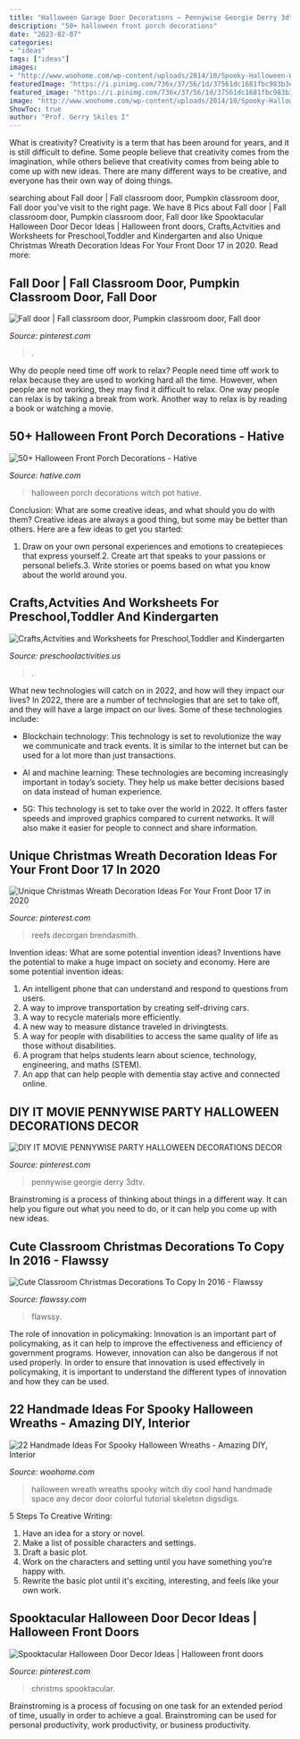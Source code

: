 ```yaml
---
title: "Halloween Garage Door Decorations ~ Pennywise Georgie Derry 3dtv"
description: "50+ halloween front porch decorations"
date: "2023-02-07"
categories:
- "ideas"
tags: ["ideas"]
images:
- "http://www.woohome.com/wp-content/uploads/2014/10/Spooky-Halloween-Wreath-21.jpg"
featuredImage: "https://i.pinimg.com/736x/37/56/1d/37561dc1681fbc983b3ea7106ddd4482.jpg"
featured_image: "https://i.pinimg.com/736x/37/56/1d/37561dc1681fbc983b3ea7106ddd4482.jpg"
image: "http://www.woohome.com/wp-content/uploads/2014/10/Spooky-Halloween-Wreath-21.jpg"
ShowToc: true
author: "Prof. Gerry Skiles I"
---
```



What is creativity?
Creativity is a term that has been around for years, and it is still difficult to define. Some people believe that creativity comes from the imagination, while others believe that creativity comes from being able to come up with new ideas. There are many different ways to be creative, and everyone has their own way of doing things.

	

		
searching about Fall door | Fall classroom door, Pumpkin classroom door, Fall door you've visit to the right page. We have 8 Pics about Fall door | Fall classroom door, Pumpkin classroom door, Fall door like Spooktacular Halloween Door Decor Ideas | Halloween front doors, Crafts,Actvities and Worksheets for Preschool,Toddler and Kindergarten and also Unique Christmas Wreath Decoration Ideas For Your Front Door 17 in 2020. Read more:
		
    
## Fall Door | Fall Classroom Door, Pumpkin Classroom Door, Fall Door

<img loading=lazy src="https://i.pinimg.com/736x/37/56/1d/37561dc1681fbc983b3ea7106ddd4482.jpg" onerror="this.onerror=null;this.src='https://tse4.mm.bing.net/th?id=OIP.vEr39uGmsUVdonh0CRfMCgHaJ3&amp;pid=15.1';" alt="Fall door | Fall classroom door, Pumpkin classroom door, Fall door">

_Source: pinterest.com_

>. 

	

Why do people need time off work to relax?
People need time off work to relax because they are used to working hard all the time. However, when people are not working, they may find it difficult to relax. One way people can relax is by taking a break from work. Another way to relax is by reading a book or watching a movie.

    
## 50+ Halloween Front Porch Decorations - Hative

<img loading=lazy src="https://hative.com/wp-content/uploads/2017/10/halloween-front-porch/38-halloween-front-porch-decorations.jpg" onerror="this.onerror=null;this.src='https://tse2.mm.bing.net/th?id=OIP.xTxSwficYgL3ZgHC7MhwegHaJ4&amp;pid=15.1';" alt="50+ Halloween Front Porch Decorations - Hative">

_Source: hative.com_

>halloween porch decorations witch pot hative. 

	

Conclusion: What are some creative ideas, and what should you do with them?
Creative ideas are always a good thing, but some may be better than others. Here are a few ideas to get you started: 
1. Draw on your own personal experiences and emotions to createpieces that express yourself.2. Create art that speaks to your passions or personal beliefs.3. Write stories or poems based on what you know about the world around you.
    
## Crafts,Actvities And Worksheets For Preschool,Toddler And Kindergarten

<img loading=lazy src="https://www.preschoolactivities.us/wp-content/uploads/2015/02/spring-classroom-door-decorations.jpg" onerror="this.onerror=null;this.src='https://tse3.mm.bing.net/th?id=OIP.mVcv3v1jx7QFRsRFhkhNmgHaN4&amp;pid=15.1';" alt="Crafts,Actvities and Worksheets for Preschool,Toddler and Kindergarten">

_Source: preschoolactivities.us_

>. 

	

What new technologies will catch on in 2022, and how will they impact our lives?
In 2022, there are a number of technologies that are set to take off, and they will have a large impact on our lives. Some of these technologies include: 
- Blockchain technology: This technology is set to revolutionize the way we communicate and track events. It is similar to the internet but can be used for a lot more than just transactions. 

- AI and machine learning: These technologies are becoming increasingly important in today’s society. They help us make better decisions based on data instead of human experience. 

- 5G: This technology is set to take over the world in 2022. It offers faster speeds and improved graphics compared to current networks. It will also make it easier for people to connect and share information.

    
## Unique Christmas Wreath Decoration Ideas For Your Front Door 17 In 2020

<img loading=lazy src="https://i.pinimg.com/736x/98/58/52/985852c01a6eaf1e0c5bba770db34176.jpg" onerror="this.onerror=null;this.src='https://tse2.mm.bing.net/th?id=OIP.3_I4PtlQAWCazFPsZV09yAHaJ4&amp;pid=15.1';" alt="Unique Christmas Wreath Decoration Ideas For Your Front Door 17 in 2020">

_Source: pinterest.com_

>reefs decorgan brendasmith. 

	

Invention ideas: What are some potential invention ideas?
Inventions have the potential to make a huge impact on society and economy. Here are some potential invention ideas:
1. An intelligent phone that can understand and respond to questions from users. 
2. A way to improve transportation by creating self-driving cars. 
3. A way to recycle materials more efficiently. 
4. A new way to measure distance traveled in drivingtests. 
5. A way for people with disabilities to access the same quality of life as those without disabilities. 
6. A program that helps students learn about science, technology, engineering, and maths (STEM). 
7. An app that can help people with dementia stay active and connected online.

    
## DIY IT MOVIE PENNYWISE PARTY HALLOWEEN DECORATIONS DECOR

<img loading=lazy src="https://i.pinimg.com/736x/30/83/3c/30833cd06173dc8f6da65c4f86f6700c.jpg" onerror="this.onerror=null;this.src='https://tse3.mm.bing.net/th?id=OIP.E36Q8-4AXDNZSe2jLrmomQHaLG&amp;pid=15.1';" alt="DIY IT MOVIE PENNYWISE PARTY HALLOWEEN DECORATIONS DECOR">

_Source: pinterest.com_

>pennywise georgie derry 3dtv. 

	

Brainstroming is a process of thinking about things in a different way. It can help you figure out what you need to do, or it can help you come up with new ideas.

    
## Cute Classroom Christmas Decorations To Copy In 2016 - Flawssy

<img loading=lazy src="http://flawssy.com/wp-content/uploads/2016/10/Christmas-Reindeer-Classroom-Door-Decorating-Ideas...jpg" onerror="this.onerror=null;this.src='https://tse3.mm.bing.net/th?id=OIP.LviYJHw6wT0pG9iPDWF9_gHaJ4&amp;pid=15.1';" alt="Cute Classroom Christmas Decorations To Copy In 2016 - Flawssy">

_Source: flawssy.com_

>flawssy. 

	

The role of innovation in policymaking:
Innovation is an important part of policymaking, as it can help to improve the effectiveness and efficiency of government programs. However, innovation can also be dangerous if not used properly. In order to ensure that innovation is used effectively in policymaking, it is important to understand the different types of innovation and how they can be used.

    
## 22 Handmade Ideas For Spooky Halloween Wreaths - Amazing DIY, Interior

<img loading=lazy src="http://www.woohome.com/wp-content/uploads/2014/10/Spooky-Halloween-Wreath-21.jpg" onerror="this.onerror=null;this.src='https://tse2.mm.bing.net/th?id=OIP.uUSAtUUamR3nueHJNLFDVQHaJ4&amp;pid=15.1';" alt="22 Handmade Ideas For Spooky Halloween Wreaths - Amazing DIY, Interior">

_Source: woohome.com_

>halloween wreath wreaths spooky witch diy cool hand handmade space any decor door colorful tutorial skeleton digsdigs. 

	

5 Steps To Creative Writing:
1. Have an idea for a story or novel.
2. Make a list of possible characters and settings.
3. Draft a basic plot.
4. Work on the characters and setting until you have something you're happy with.
5. Rewrite the basic plot until it's exciting, interesting, and feels like your own work.

    
## Spooktacular Halloween Door Decor Ideas | Halloween Front Doors

<img loading=lazy src="https://i.pinimg.com/736x/9e/40/a1/9e40a10a4aba8c304c510e36e0ed2945.jpg" onerror="this.onerror=null;this.src='https://tse4.mm.bing.net/th?id=OIP.mPeX2byYFyDAarTuovtXfAHaJ3&amp;pid=15.1';" alt="Spooktacular Halloween Door Decor Ideas | Halloween front doors">

_Source: pinterest.com_

>christms spooktacular. 

	

Brainstroming is a process of focusing on one task for an extended period of time, usually in order to achieve a goal. Brainstroming can be used for personal productivity, work productivity, or business productivity.

